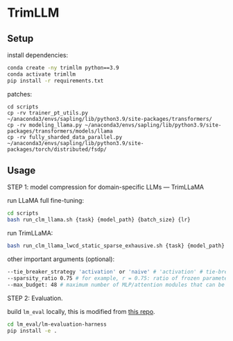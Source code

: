 # TrimLLM

## Setup

install dependencies:

```bash
conda create -ny trimllm python==3.9
conda activate trimllm
pip install -r requirements.txt
```

patches:
```
cd scripts
cp -rv trainer_pt_utils.py ~/anaconda3/envs/sapling/lib/python3.9/site-packages/transformers/
cp -rv modeling_llama.py ~/anaconda3/envs/sapling/lib/python3.9/site-packages/transformers/models/llama
cp -rv fully_sharded_data_parallel.py ~/anaconda3/envs/sapling/lib/python3.9/site-packages/torch/distributed/fsdp/
```

## Usage

STEP 1: model compression for domain-specific LLMs — TrimLLaMA

run LLaMA full fine-tuning:
```bash
cd scripts
bash run_clm_llama.sh {task} {model_path} {batch_size} {lr}
```

run TrimLLaMA:
```bash
bash run_clm_llama_lwcd_static_sparse_exhausive.sh {task} {model_path} {batch_size} {lr} {trial_number}
```

other important arguments (optional):
```bash
--tie_breaker_strategy 'activation' or 'naive' # 'activation' # tie-breaker strategy for layer dropping: naive that drops the one in the front or activation-based that drops the one with max activation norm.
--sparsity_ratio 0.75 # for example, r = 0.75: ratio of frozen parameters vs. trainable parameters.
--max_budget: 48 # maximum number of MLP/attention modules that can be removed before exiting.
```

STEP 2: Evaluation.

build `lm_eval` locally, this is modified from [this repo](https://github.com/EleutherAI/lm-evaluation-harness).
```bash
cd lm_eval/lm-evaluation-harness
pip install -e .
```
